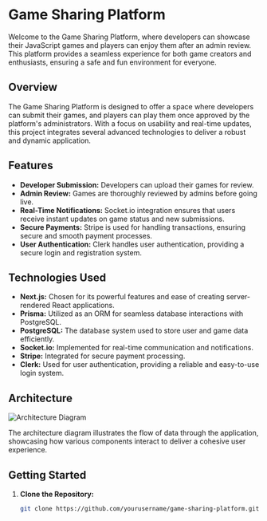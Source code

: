 # Game Sharing Platform

Welcome to the Game Sharing Platform, where developers can showcase their JavaScript games and players can enjoy them after an admin review. This platform provides a seamless experience for both game creators and enthusiasts, ensuring a safe and fun environment for everyone.

## Overview

The Game Sharing Platform is designed to offer a space where developers can submit their games, and players can play them once approved by the platform's administrators. With a focus on usability and real-time updates, this project integrates several advanced technologies to deliver a robust and dynamic application.

## Features

- **Developer Submission:** Developers can upload their games for review.
- **Admin Review:** Games are thoroughly reviewed by admins before going live.
- **Real-Time Notifications:** Socket.io integration ensures that users receive instant updates on game status and new submissions.
- **Secure Payments:** Stripe is used for handling transactions, ensuring secure and smooth payment processes.
- **User Authentication:** Clerk handles user authentication, providing a secure login and registration system.

## Technologies Used

- **Next.js:** Chosen for its powerful features and ease of creating server-rendered React applications.
- **Prisma:** Utilized as an ORM for seamless database interactions with PostgreSQL.
- **PostgreSQL:** The database system used to store user and game data efficiently.
- **Socket.io:** Implemented for real-time communication and notifications.
- **Stripe:** Integrated for secure payment processing.
- **Clerk:** Used for user authentication, providing a reliable and easy-to-use login system.

## Architecture

![Architecture Diagram](https://edujsgames.s3.eu-north-1.amazonaws.com/edujs.png)

The architecture diagram illustrates the flow of data through the application, showcasing how various components interact to deliver a cohesive user experience.

## Getting Started

1. **Clone the Repository:**

   ```bash
   git clone https://github.com/yourusername/game-sharing-platform.git
